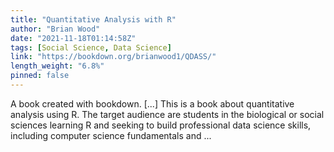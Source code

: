```yaml
---
title: "Quantitative Analysis with R"
author: "Brian Wood"
date: "2021-11-18T01:14:58Z"
tags: [Social Science, Data Science]
link: "https://bookdown.org/brianwood1/QDASS/"
length_weight: "6.8%"
pinned: false
---
```


A book created with bookdown. [...] This is a book about quantitative analysis using R. The target audience are students in the biological or social sciences learning R and seeking to build professional data science skills, including computer science fundamentals and ...
